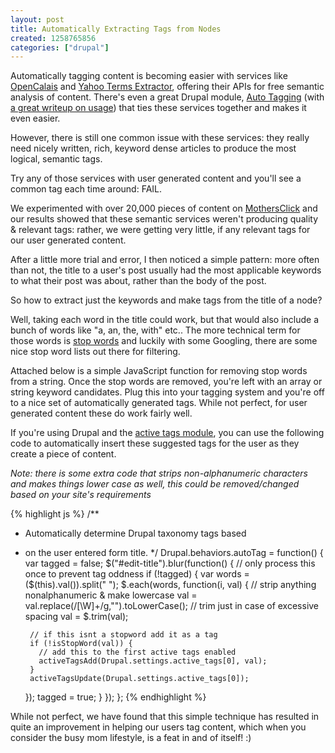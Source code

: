 ```yaml
---
layout: post
title: Automatically Extracting Tags from Nodes
created: 1258765856
categories: ["drupal"]
---
```

Automatically tagging content is becoming easier with services like <a href="http://opencalais.com/">OpenCalais</a> and <a href="http://developer.yahoo.com/search/content/V1/termExtraction.html">Yahoo Terms Extractor</a>, offering their APIs for free semantic analysis of content. There's even a great Drupal module, <a href="http://drupal.org/project/autotagging">Auto Tagging</a> (with <a href="http://www.workhabit.com/labs/autotagging-content-drupal">a great writeup on usage</a>) that ties these services together and makes it even easier.

However, there is still one common issue with these services: they really need nicely written, rich, keyword dense articles to produce the most logical, semantic tags.

Try any of those services with user generated content and you'll see a common tag each time around: FAIL.

We experimented with over 20,000 pieces of content on <a href="http://www.mothersclick.com">MothersClick</a> and our results showed that these semantic services weren't producing quality & relevant tags: rather, we were getting very little, if any relevant tags for our user generated content.

After a little more trial and error, I then noticed a simple pattern: more often than not, the title to a user's post usually had the most applicable keywords to what their post was about, rather than the body of the post.

So how to extract just the keywords and make tags from the title of a node?

Well, taking each word in the title could work, but that would also include a bunch of words like "a, an, the, with" etc.. The more technical term for those words is <a href="http://en.wikipedia.org/wiki/Stop_words">stop words</a> and luckily with some Googling, there are some nice stop word lists out there for filtering.

Attached below is a simple JavaScript function for removing stop words from a string. Once the stop words are removed, you're left with an array or string keyword candidates. Plug this into your tagging system and you're off to a nice set of automatically generated tags. While not perfect, for user generated content these do work fairly well.

If you're using Drupal and the <a href="http://drupal.org/project/active_tags">active tags module</a>, you can use the following code to automatically insert these suggested tags for the user as they create a piece of content.

<em>Note: there is some extra code that strips non-alphanumeric characters and makes things lower case as well, this could be removed/changed based on your site's requirements</em>

{% highlight js %}
/**
 * Automatically determine Drupal taxonomy tags based
 * on the user entered form title.
 */
Drupal.behaviors.autoTag = function() {
  var tagged = false;
  $("#edit-title").blur(function() {
    // only process this once to prevent tag oddness
    if (!tagged) {
      var words = ($(this).val()).split(" ");
      $.each(words, function(i, val) {
        // strip anything nonalphanumeric & make lowercase
        val = val.replace(/[\W]+/g,"").toLowerCase();
        // trim just in case of excessive spacing
        val = $.trim(val);

        // if this isnt a stopword add it as a tag
        if (!isStopWord(val)) {
          // add this to the first active tags enabled
          activeTagsAdd(Drupal.settings.active_tags[0], val);
        }
        activeTagsUpdate(Drupal.settings.active_tags[0]);
      });
      tagged = true;
    }
  });
};
{% endhighlight %}

While not perfect, we have found that this simple technique has resulted in quite an improvement in helping our users tag content, which when you consider the busy mom lifestyle, is a feat in and of itself! :)
